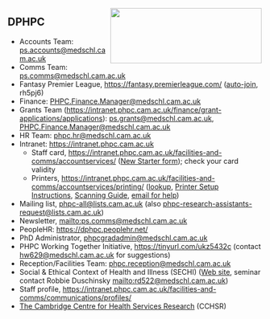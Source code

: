 <a href="https://www.phpc.cam.ac.uk/"><img src="https://cambridge-ceu.github.io/CEU-scientific-meetings/files/DPHPC.png" style="width:300px;height:110px;" align="right"></a>

## DPHPC

* Accounts Team: <ps.accounts@medschl.cam.ac.uk>
* Comms Team: <ps.comms@medschl.cam.ac.uk>
* Fantasy Premier League, <https://fantasy.premierleague.com/> ([auto-join](https://fantasy.premierleague.com/leagues/auto-join/rh5pj6), rh5pj6)
* Finance: <PHPC.Finance.Manager@medschl.cam.ac.uk>
* Grants Team (<https://intranet.phpc.cam.ac.uk/finance/grant-applications/applications>): <ps.grants@medschl.cam.ac.uk>, <PHPC.Finance.Manager@medschl.cam.ac.uk>
* HR Team: <phpc.hr@medschl.cam.ac.uk>
* Intranet: <https://intranet.phpc.cam.ac.uk>
    - Staff card, <https://intranet.phpc.cam.ac.uk/facilities-and-comms/accountservices/> ([New Starter form](https://intranet.phpc.cam.ac.uk/human-resources/new-starters/)); check your card validity
    - Printers, <https://intranet.phpc.cam.ac.uk/facilities-and-comms/accountservices/printing/> ([lookup](https://www.lookup.cam.ac.uk/self), [Printer Setup Instructions](https://intranet.phpc.cam.ac.uk/wp-content/uploads/2020/03/Printer-Setup-Instructions.docx), [Scanning Guide](https://intranet.phpc.cam.ac.uk/wp-content/uploads/2020/03/Scanning-Guide.docx), [email for help](mailto:ps.comms@medschl.cam.ac.uk))
* Mailing list, <phpc-all@lists.cam.ac.uk> (also <phpc-research-assistants-request@lists.cam.ac.uk>)
* Newsletter, <mailto:ps.comms@medschl.cam.ac.uk>
* PeopleHR: <https://dphpc.peoplehr.net/>
* PhD Administrator, <phpcgradadmin@medschl.cam.ac.uk>
* PHPC Working Together Initiative, <https://tinyurl.com/ukz5432c> (contact <hw629@medschl.cam.ac.uk> for suggestions)
* Reception/Facilities Team: <phpc.reception@medschl.cam.ac.uk>
* Social & Ethical Context of Health and Illness (SECHI) ([Web site](https://www.biology.cam.ac.uk/undergrads/MedST/Current/Course/Years1and2/sechi), seminar contact Robbie Duschinsky <mailto:rd522@medschl.cam.ac.uk>)
* Staff profile, <https://intranet.phpc.cam.ac.uk/facilities-and-comms/communications/profiles/>
* [The Cambridge Centre for Health Services Research](https://www.cchsr.phpc.cam.ac.uk/) (CCHSR)
